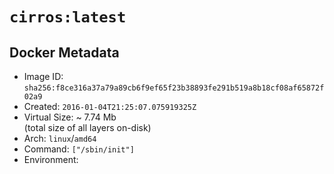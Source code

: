 # `cirros:latest`

## Docker Metadata

- Image ID: `sha256:f8ce316a37a79a89cb6f9ef65f23b38893fe291b519a8b18cf08af65872f02a9`
- Created: `2016-01-04T21:25:07.075919325Z`
- Virtual Size: ~ 7.74 Mb  
  (total size of all layers on-disk)
- Arch: `linux`/`amd64`
- Command: `["/sbin/init"]`
- Environment:
